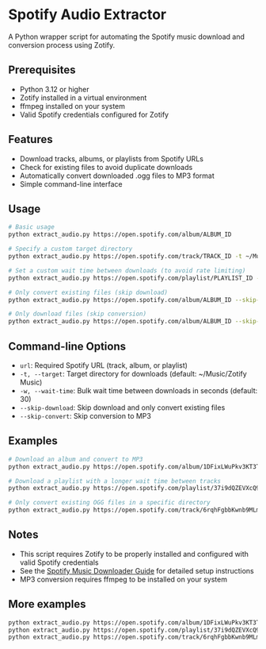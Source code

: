 # Spotify Audio Extractor

A Python wrapper script for automating the Spotify music download and conversion process using Zotify.

## Prerequisites

- Python 3.12 or higher
- Zotify installed in a virtual environment
- ffmpeg installed on your system
- Valid Spotify credentials configured for Zotify

## Features

- Download tracks, albums, or playlists from Spotify URLs
- Check for existing files to avoid duplicate downloads
- Automatically convert downloaded .ogg files to MP3 format
- Simple command-line interface

## Usage

```bash
# Basic usage
python extract_audio.py https://open.spotify.com/album/ALBUM_ID

# Specify a custom target directory
python extract_audio.py https://open.spotify.com/track/TRACK_ID -t ~/Music/MySpotifyDownloads

# Set a custom wait time between downloads (to avoid rate limiting)
python extract_audio.py https://open.spotify.com/playlist/PLAYLIST_ID -w 60

# Only convert existing files (skip download)
python extract_audio.py https://open.spotify.com/album/ALBUM_ID --skip-download

# Only download files (skip conversion)
python extract_audio.py https://open.spotify.com/album/ALBUM_ID --skip-convert
```

## Command-line Options

- `url`: Required Spotify URL (track, album, or playlist)
- `-t, --target`: Target directory for downloads (default: ~/Music/Zotify Music)
- `-w, --wait-time`: Bulk wait time between downloads in seconds (default: 30)
- `--skip-download`: Skip download and only convert existing files
- `--skip-convert`: Skip conversion to MP3

## Examples

```bash
# Download an album and convert to MP3
python extract_audio.py https://open.spotify.com/album/1DFixLWuPkv3KT3TnV35m3

# Download a playlist with a longer wait time between tracks
python extract_audio.py https://open.spotify.com/playlist/37i9dQZEVXcQ9COmYvdajy -w 45

# Only convert existing OGG files in a specific directory
python extract_audio.py https://open.spotify.com/track/6rqhFgbbKwnb9MLmUQDhG6 -t ~/Music/Zotify\ Music --skip-download
```

## Notes

- This script requires Zotify to be properly installed and configured with valid Spotify credentials
- See the [Spotify Music Downloader Guide](docs/spotify_downloader.md) for detailed setup instructions
- MP3 conversion requires ffmpeg to be installed on your system


## More examples

```bash
python extract_audio.py https://open.spotify.com/album/1DFixLWuPkv3KT3TnV35m3
python extract_audio.py https://open.spotify.com/playlist/37i9dQZEVXcQ9COmYvdajy -w 45
python extract_audio.py https://open.spotify.com/track/6rqhFgbbKwnb9MLmUQDhG6 -t ~/Music/Zotify\ Music --skip-download
```
